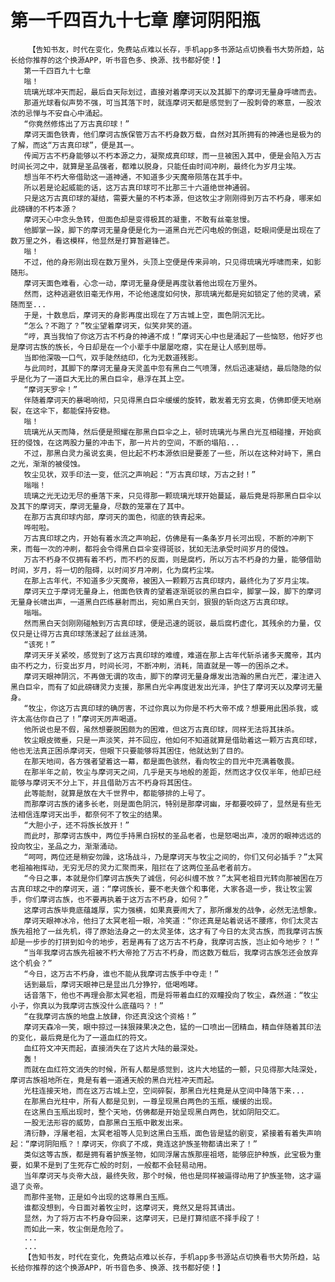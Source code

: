 # 第一千四百九十七章 摩诃阴阳瓶
        【告知书友，时代在变化，免费站点难以长存，手机app多书源站点切换看书大势所趋，站长给你推荐的这个换源APP，听书音色多、换源、找书都好使！】
       第一千四百九十七章
       嗡！
       琉璃光球冲天而起，最后自天际划过，直接对着摩诃天以及其脚下的摩诃无量身呼啸而去。
       那道光球看似声势不强，可当其落下时，就连摩诃天都是感觉到了一股刺骨的寒意，一股浓浓的忌惮与不安自心中涌起。
       “你竟然修炼出了万古真印球！”
       摩诃天面色铁青，他们摩诃古族保管万古不朽身数万载，自然对其所拥有的神通也是极为的了解，而这“万古真印球”，便是其一。
       传闻万古不朽身能够以不朽本源之力，凝聚成真印球，而一旦被困入其中，便是会陷入万古时间长河之中，就算是圣品强者，都难以脱身，只能任由时间冲刷，最终化为岁月尘埃。
       想当年不朽大帝借助这一道神通，不知道多少天魔帝陨落在其手中。
       所以若是论起威能的话，这万古真印球可不比那三十六道绝世神通弱。
       只是这万古真印球的凝结，需要大量的不朽本源，但这牧尘才刚刚得到万古不朽身，哪来如此磅礴的不朽本源？
       摩诃天心中念头急转，但面色却是变得极其的凝重，不敢有丝毫怠慢。
       他脚掌一跺，脚下的摩诃无量身便是化为一道黑白光芒闪电般的倒退，眨眼间便是出现在了数万里之外，看这模样，他显然是打算暂避锋芒。
       嗡！
       不过，他的身形刚出现在数万里外，头顶上空便是传来异响，只见得琉璃光呼啸而来，如影随形。
       摩诃天面色难看，心念一动，摩诃无量身便是再度驮着他出现在万里外。
       然而，这种逃避依旧毫无作用，不论他速度如何快，那琉璃光都是宛如锁定了他的灵魂，紧随而至...
       于是，十数息后，摩诃天的身影再度出现在了万古城上空，面色阴沉无比。
       “怎么？不跑了？”牧尘望着摩诃天，似笑非笑的道。
       “哼，真当我怕了你这万古不朽身的神通不成！”摩诃天心中也是涌起了一些恼怒，他好歹也是摩诃古族的族长，今日却是在一个小辈手中屡屡吃瘪，实在是让人感到屈辱。
       当即他深吸一口气，双手陡然结印，化为无数道残影。
       与此同时，其脚下的摩诃无量身天灵盖中忽有黑白二气喷薄，然后迅速凝结，最后隐隐的似乎是化为了一道巨大无比的黑白巨伞，悬浮在其上空。
       “摩诃天罗伞！”
       伴随着摩诃天的暴喝响彻，只见得黑白巨伞缓缓的旋转，散发着无穷玄奥，仿佛即便天地崩裂，在这伞下，都能保持安稳。
       嗡！
       琉璃光从天而降，然后便是照耀在那黑白巨伞之上，顿时琉璃光与黑白光互相碰撞，开始疯狂的侵蚀，在这两股力量的冲击下，那一片片的空间，不断的塌陷...
       不过，那黑白灵力虽说玄奥，但比起不朽本源依旧是要差了一些，所以在这种对峙下，黑白之光，渐渐的被侵蚀。
       牧尘见状，双手印法一变，低沉之声响起：“万古真印球，万古之封！”
       嗡嗡！
       琉璃之光无边无尽的垂落下来，只见得那一颗琉璃光球开始蔓延，最后竟是将那黑白巨伞以及其下的摩诃天，摩诃无量身，尽数的笼罩在了其中。
       在那万古真印球内部，摩诃天的面色，彻底的铁青起来。
       哗啦啦。
       万古真印球之内，开始有着水流之声响起，仿佛是有一条条岁月长河出现，不断的冲刷下来，而每一次的冲刷，都将会令得黑白巨伞变得斑驳，犹如无法承受时间岁月的侵蚀。
       万古不朽身不仅拥有着不朽，而不朽的反面，则是腐朽，所以万古不朽身的力量，能够借助时间，岁月，将一切的阻碍，以时间岁月冲刷，化为腐朽尘埃。
       在那上古年代，不知道多少天魔帝，被困入一颗颗万古真印球内，最终化为了岁月尘埃。
       摩诃天立于摩诃无量身上，他面色铁青的望着逐渐斑驳的黑白巨伞，脚掌一跺，脚下的摩诃无量身长啸出声，一道黑白匹练暴射而出，宛如黑白天剑，狠狠的斩向这万古真印球。
       嗡嗡。
       然而黑白天剑刚刚碰触到万古真印球，便是迅速的斑驳，最后腐朽虚化，其残余的力量，仅仅只是让得万古真印球荡漾起了丝丝涟漪。
       “该死！”
       摩诃天牙关紧咬，感觉到了这万古真印球的难缠，难道在那上古年代斩杀诸多天魔帝，其内由不朽之力，衍变出岁月，时间长河，不断冲刷，消耗，简直就是一等一的困杀之术。
       摩诃天眼神阴沉，不再做无谓的攻击，脚下的摩诃无量身爆发出浩瀚的黑白光芒，灌注进入黑白巨伞，而有了如此磅礴灵力支援，那黑白光伞再度迸发出光泽，护住了摩诃天以及摩诃无量身。
       “牧尘，你这万古真印球的确厉害，不过你真以为你是不朽大帝不成？想要用此困杀我，或许太高估你自己了！”摩诃天厉声喝道。
       他所说也是不假，虽然想要脱困颇为的困难，但这万古真印球，同样无法将其抹杀。
       牧尘眼皮微垂，只是一声淡笑，并不回应，他如何不知道就算是借助着这一颗万古真印球，他也无法真正困杀摩诃天，但眼下只要能够将其困住，他就达到了目的。
       在那天地间，各方强者望着这一幕，都是面色骇然，看向牧尘的目光中充满着敬畏。
       在那半年之前，牧尘与摩诃天之间，几乎是天与地般的差距，然而这才仅仅半年，他却已经能够与摩诃天不分上下，并且借助万古不朽身将其困住。
       此等能耐，就算是放在大千世界中，都能够排的上号了。
       而那摩诃古族的诸多长老，则是面色阴沉，特别是那摩诃幽，牙都要咬碎了，显然是有些无法相信连摩诃天出手，都奈何不了牧尘的结果。
       “大胆小子，还不将族长放开！”
       而此时，那摩诃古族中，两位手持黑白拐杖的圣品老者，也是怒喝出声，凌厉的眼神远远的投向牧尘，圣品之力，渐渐涌动。
       “呵呵，两位还是稍安勿躁，这场战斗，乃是摩诃天与牧尘之间的，你们又何必插手？”太冥老祖袖袍挥动，无穷无尽的灵力汇聚而来，阻拦在了这两位圣品老者前方。
       “今日之事，本就是你们摩诃古族失了诚信，何必纠缠不放？”太冥老祖目光转向那被困在万古真印球之中的摩诃天，道：“摩诃族长，要不老夫做个和事佬，大家各退一步，我让牧尘罢手，你们摩诃古族，也不要再执着于这万古不朽身，如何？”
       这摩诃古族毕竟底蕴雄厚，实力强横，如果真要闹大了，那所爆发的战争，必然无法想象。
       摩诃天眼神冰冷，他扫了太冥老祖一眼，冷笑道：“你还真是站着说话不腰疼，你们太灵古族先祖抢了一丝先机，得了原始法身之一的太灵圣体，这才有了今日的太灵古族，而我摩诃古族却是一步步的打拼到如今的地步，若是再有了这万古不朽身，我摩诃古族，岂止如今地步？！”
       “当年我摩诃古族先祖被不朽大帝抢了万古不朽身，而这数万载后，我摩诃古族怎还会放弃这个机会？”
       “今日，这万古不朽身，谁也不能从我摩诃古族手中夺走！”
       话到最后，摩诃天眼神已是显出几分狰狞，低喝咆哮。
       话音落下，他也不再理会那太冥老祖，而是将带着血红的双瞳投向了牧尘，森然道：“牧尘小子，你真以为我摩诃古族没什么底蕴吗？！”
       “在我摩诃古族的地盘上放肆，你还真没这个资格！”
       摩诃天森冷一笑，眼中掠过一抹狠辣果决之色，猛的一口喷出一团精血，精血伴随着其印法的变化，最后竟是化为了一道血红的符文。
       血红符文冲天而起，直接消失在了这片大陆的最深处。
       轰！
       而就在血红符文消失的时候，所有人都是感觉到，这片大地猛的一颤，只见得那大陆深处，摩诃古族祖地所在，竟是有着一道通天般的黑白光柱冲天而起。
       光柱连接天地，而在这万古城上空，空间碎裂，那黑白光柱竟是从空间中降落下来...
       在那黑白光柱中，所有人都是见到，一尊呈现黑白两色的玉瓶，缓缓的出现。
       在这黑白玉瓶出现时，整个天地，仿佛都是开始呈现黑白两色，犹如阴阳交汇。
       一股无法形容的威势，自那黑白玉瓶中散发出来。
       清衍静，浮屠老祖，太冥老祖等人见到这黑白玉瓶，面色皆是猛的剧变，紧接着有着失声响起：“摩诃阴阳瓶？！摩诃天，你疯了不成，竟连这护族圣物都请出来了！”
       类似这等古族，都是拥有着护族圣物，如同浮屠古族那座祖塔，能够庇护种族，此宝极为重要，如果不是到了生死存亡般的时刻，一般都不会轻易动用。
       当年摩诃天与炎帝大战，最终失败，那个时候，他也是同样被逼得动用了护族圣物，这才逼退了炎帝。
       而那件圣物，正是如今出现的这尊黑白玉瓶。
       谁都没想到，今日面对着牧尘时，这摩诃天，竟然又是将其请出。
       显然，为了将万古不朽身夺回来，这摩诃天，已是打算彻底不择手段了！
       而如此一来，牧尘倒是危险了。
       ...
       ...
       【告知书友，时代在变化，免费站点难以长存，手机app多书源站点切换看书大势所趋，站长给你推荐的这个换源APP，听书音色多、换源、找书都好使！】